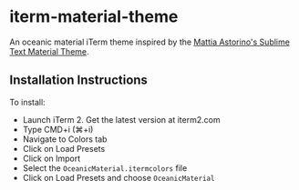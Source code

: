 # iterm-material-theme

An oceanic material iTerm theme inspired by the [Mattia Astorino's Sublime Text Material Theme](http://equinusocio.github.io/material-theme/).

## Installation Instructions

To install:

* Launch iTerm 2. Get the latest version at iterm2.com
* Type CMD+i (⌘+i)
* Navigate to Colors tab
* Click on Load Presets
* Click on Import
* Select the `OceanicMaterial.itermcolors` file
* Click on Load Presets and choose `OceanicMaterial`
